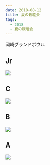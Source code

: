```yaml
---
date: 2018-08-12
title: 夏の親睦会
tags:
  - 2018
  - 夏の親睦会
---
```


岡崎グランドボウル

## Jr

![](/images/2018-08-12--j-team.jpg)

## C

![](/images/2018-08-12--c-team.jpg)

## B

![](/images/2018-08-12--b-team.jpg)

## A

![](/images/2018-08-12--a-team.jpg)
